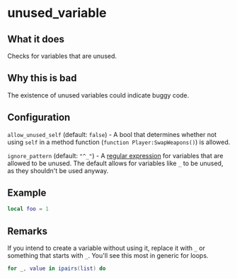 # unused_variable
## What it does
Checks for variables that are unused.

## Why this is bad
The existence of unused variables could indicate buggy code.

## Configuration
`allow_unused_self` (default: `false`) - A bool that determines whether not using `self` in a method function (`function Player:SwapWeapons()`) is allowed.

`ignore_pattern` (default: `"^_"`) - A [regular expression](https://en.wikipedia.org/wiki/Regular_expression) for variables that are allowed to be unused. The default allows for variables like `_` to be unused, as they shouldn't be used anyway.

## Example
```lua
local foo = 1
```

## Remarks
If you intend to create a variable without using it, replace it with `_` or something that starts with `_`. You'll see this most in generic for loops.

```lua
for _, value in ipairs(list) do
```
